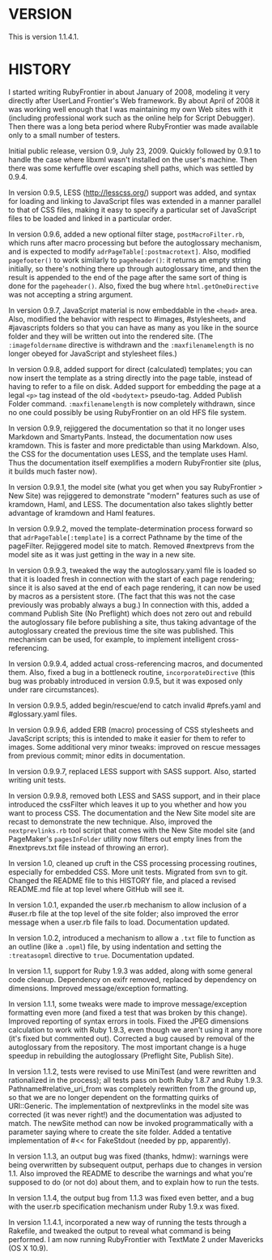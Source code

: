 VERSION
=======

This is version 1.1.4.1.

HISTORY
=======

I started writing RubyFrontier in about January of 2008, modeling it very directly after UserLand Frontier's Web framework. By about April of 2008 it was working well enough that I was maintaining my own Web sites with it (including professional work such as the online help for Script Debugger). Then there was a long beta period where RubyFrontier was made available only to a small number of testers.

Initial public release, version 0.9, July 23, 2009. Quickly followed by 0.9.1 to handle the case where libxml wasn't installed on the user's machine. Then there was some kerfuffle over escaping shell paths, which was settled by 0.9.4.

In version 0.9.5, LESS (http://lesscss.org/) support was added, and syntax for loading and linking to JavaScript files was extended in a manner parallel to that of CSS files, making it easy to specify a particular set of JavaScript files to be loaded and linked in a particular order.

In version 0.9.6, added a new optional filter stage, `postMacroFilter.rb`, which runs after macro processing but before the autoglossary mechanism, and is expected to modify `adrPageTable[:postmacrotext]`. Also, modified `pagefooter()` to work similarly to `pageheader()`: it returns an empty string initially, so there's nothing there up through autoglossary time, and then the result is appended to the end of the page after the same sort of thing is done for the `pageheader()`. Also, fixed the bug where `html.getOneDirective` was not accepting a string argument.

In version 0.9.7, JavaScript material is now embeddable in the `<head>` area. Also, modified the behavior with respect to #images, #stylesheets, and #javascripts folders so that you can have as many as you like in the source folder and they will be written out into the rendered site. (The `:imagefoldername` directive is withdrawn and the `:maxfilenamelength` is no longer obeyed for JavaScript and stylesheet files.)

In version 0.9.8, added support for direct (calculated) templates; you can now insert the template as a string directly into the page table, instead of having to refer to a file on disk. Added support for embedding the page at a legal `<p>` tag instead of the old `<bodytext>` pseudo-tag. Added Publish Folder command. `:maxfilenamelength` is now completely withdrawn, since no one could possibly be using RubyFrontier on an old HFS file system.

In version 0.9.9, rejiggered the documentation so that it no longer uses Markdown and SmartyPants. Instead, the documentation now uses kramdown. This is faster and more predictable than using Markdown. Also, the CSS for the documentation uses LESS, and the template uses Haml. Thus the documentation itself exemplifies a modern RubyFrontier site (plus, it builds much faster now).

In version 0.9.9.1, the model site (what you get when you say RubyFrontier > New Site) was rejiggered to demonstrate "modern" features such as use of kramdown, Haml, and LESS. The documentation also takes slightly better advantage of kramdown and Haml features.

In version 0.9.9.2, moved the template-determination process forward so that `adrPageTable[:template]` is a correct Pathname by the time of the pageFilter. Rejiggered model site to match. Removed #nextprevs from the model site as it was just getting in the way in a new site.

In version 0.9.9.3, tweaked the way the autoglossary.yaml file is loaded so that it is loaded fresh in connection with the start of each page rendering; since it is also saved at the end of each page rendering, it can now be used by macros as a persistent store. (The fact that this was not the case previously was probably always a bug.) In connection with this, added a command Publish Site (No Preflight) which does not zero out and rebuild the autoglossary file before publishing a site, thus taking advantage of the autoglossary created the previous time the site was published. This mechanism can be used, for example, to implement intelligent cross-referencing.

In version 0.9.9.4, added actual cross-referencing macros, and documented them. Also, fixed a bug in a bottleneck routine, `incorporateDirective` (this bug was probably introduced in version 0.9.5, but it was exposed only under rare circumstances).

In version 0.9.9.5, added begin/rescue/end to catch invalid #prefs.yaml and #glossary.yaml files.

In version 0.9.9.6, added ERB (macro) processing of CSS stylesheets and JavaScript scripts; this is intended to make it easier for them to refer to images. Some additional very minor tweaks: improved on rescue messages from previous commit; minor edits in documentation.

In version 0.9.9.7, replaced LESS support with SASS support. Also, started writing unit tests.

In version 0.9.9.8, removed both LESS and SASS support, and in their place introduced the cssFilter which leaves it up to you whether and how you want to process CSS. The documentation and the New Site model site are recast to demonstrate the new technique. Also, improved the `nextprevlinks.rb` tool script that comes with the New Site model site (and PageMaker's `pagesInFolder` utility now filters out empty lines from the #nextprevs.txt file instead of throwing an error).

In version 1.0, cleaned up cruft in the CSS processing processing routines, especially for embedded CSS. More unit tests. Migrated from svn to git. Changed the README file to this HISTORY file, and placed a revised README.md file at top level where GitHub will see it.

In version 1.0.1, expanded the user.rb mechanism to allow inclusion of a #user.rb file at the top level of the site folder; also improved the error message when a user.rb file fails to load. Documentation updated.

In version 1.0.2, introduced a mechanism to allow a `.txt` file to function as an outline (like a `.opml`) file, by using indentation and setting the `:treatasopml` directive to `true`. Documentation updated.

In version 1.1, support for Ruby 1.9.3 was added, along with some general code cleanup. Dependency on exifr removed, replaced by dependency on dimensions. Improved message/exception formatting.

In version 1.1.1, some tweaks were made to improve message/exception formatting even more (and fixed a test that was broken by this change). Improved reporting of syntax errors in tools. Fixed the JPEG dimensions calculation to work with Ruby 1.9.3, even though we aren't using it any more (it's fixed but commented out). Corrected a bug caused by removal of the autoglossary from the repository. The most important change is a huge speedup in rebuilding the autoglossary (Preflight Site, Publish Site).

In version 1.1.2, tests were revised to use MiniTest (and were rewritten and rationalized in the process); all tests pass on both Ruby 1.8.7 and Ruby 1.9.3. Pathname#relative_uri_from was completely rewritten from the ground up, so that we are no longer dependent on the formatting quirks of URI::Generic. The implementation of nextprevlinks in the model site was corrected (it was never right!) and the documentation was adjusted to match. The newSite method can now be invoked programmatically with a parameter saying where to create the site folder. Added a tentative implementation of #<< for FakeStdout (needed by pp, apparently).

In version 1.1.3, an output bug was fixed (thanks, hdmw): warnings were being overwritten by subsequent output, perhaps due to changes in version 1.1. Also improved the README to describe the warnings and what you're supposed to do (or not do) about them, and to explain how to run the tests.

In version 1.1.4, the output bug from 1.1.3 was fixed even better, and a bug with the user.rb specification mechanism under Ruby 1.9.x was fixed.

In version 1.1.4.1, incorporated a new way of running the tests through a Rakefile, and tweaked the output to reveal what command is being performed. I am now running RubyFrontier with TextMate 2 under Mavericks (OS X 10.9).

